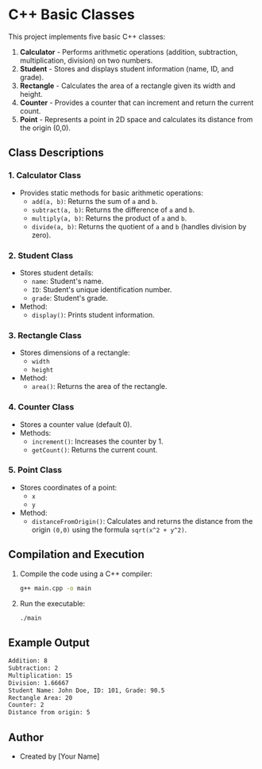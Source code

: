 # C++ Basic Classes

This project implements five basic C++ classes:

1. **Calculator** - Performs arithmetic operations (addition, subtraction, multiplication, division) on two numbers.
2. **Student** - Stores and displays student information (name, ID, and grade).
3. **Rectangle** - Calculates the area of a rectangle given its width and height.
4. **Counter** - Provides a counter that can increment and return the current count.
5. **Point** - Represents a point in 2D space and calculates its distance from the origin (0,0).

## Class Descriptions

### 1. Calculator Class
- Provides static methods for basic arithmetic operations:
  - `add(a, b)`: Returns the sum of `a` and `b`.
  - `subtract(a, b)`: Returns the difference of `a` and `b`.
  - `multiply(a, b)`: Returns the product of `a` and `b`.
  - `divide(a, b)`: Returns the quotient of `a` and `b` (handles division by zero).

### 2. Student Class
- Stores student details:
  - `name`: Student's name.
  - `ID`: Student's unique identification number.
  - `grade`: Student's grade.
- Method:
  - `display()`: Prints student information.

### 3. Rectangle Class
- Stores dimensions of a rectangle:
  - `width`
  - `height`
- Method:
  - `area()`: Returns the area of the rectangle.

### 4. Counter Class
- Stores a counter value (default 0).
- Methods:
  - `increment()`: Increases the counter by 1.
  - `getCount()`: Returns the current count.

### 5. Point Class
- Stores coordinates of a point:
  - `x`
  - `y`
- Method:
  - `distanceFromOrigin()`: Calculates and returns the distance from the origin `(0,0)` using the formula `sqrt(x^2 + y^2)`.

## Compilation and Execution

1. Compile the code using a C++ compiler:
   ```sh
   g++ main.cpp -o main
   ```
2. Run the executable:
   ```sh
   ./main
   ```

## Example Output
```sh
Addition: 8
Subtraction: 2
Multiplication: 15
Division: 1.66667
Student Name: John Doe, ID: 101, Grade: 90.5
Rectangle Area: 20
Counter: 2
Distance from origin: 5
```

## Author
- Created by [Your Name]

